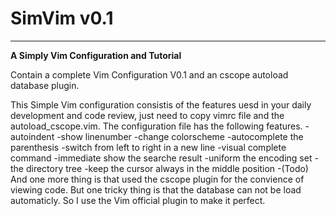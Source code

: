# SimVim v0.1
---------------------------------------------------------------------
**A Simply Vim Configuration and Tutorial**

Contain a complete Vim Configuration V0.1 and an cscope autoload 
database plugin.

This Simple Vim configuration consistis of the features uesd
in your daily development and code review, just need to copy vimrc
file and the autoload_cscope.vim.
The configuration file has the following features.
    -autoindent
    -show linenumber
    -change colorscheme
    -autocomplete the parenthesis
    -switch from left to right in a new line
    -visual complete command
    -immediate show the searche result
    -uniform the encoding set
    -the directory tree
    -keep the cursor always in the middle position
    -(Todo)
And one more thing is that used the cscope plugin for the convience
of viewing code. But one tricky thing is that the database can not
be load automaticly. So I use the Vim official plugin to make it
perfect.

